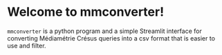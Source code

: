 # Welcome to mmconverter!

`mmconverter` is a python program and a simple Streamlit interface for converting Médiamétrie Crésus queries into a csv format that is easier to use and filter.
